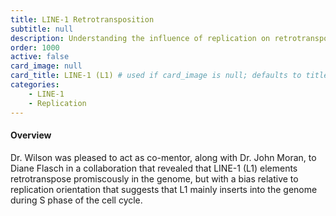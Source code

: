 ```yaml
---
title: LINE-1 Retrotransposition
subtitle: null
description: Understanding the influence of replication on retrotransposition by LINE-1 (L1) elements, in collaboration with Dr. John Moran
order: 1000
active: false
card_image: null
card_title: LINE-1 (L1) # used if card_image is null; defaults to title
categories: 
    - LINE-1
    - Replication
---
```


#### Overview

Dr. Wilson was pleased to act as co-mentor, along with Dr. John Moran, to Diane Flasch in a collaboration
that revealed that LINE-1 (L1) elements retrotranspose promiscously in the genome, but with a bias
relative to replication orientation that suggests that L1 mainly inserts into the genome during S phase of the cell cycle.
